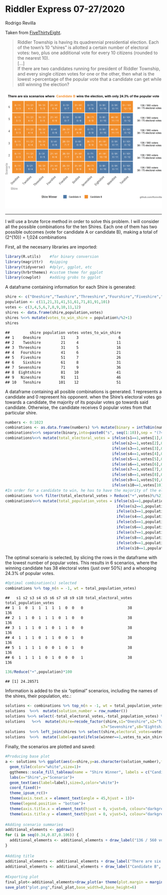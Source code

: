 Riddler Express 07-27/2020
================
Rodrigo Revilla

Taken from
[FiveThirtyEight](https://fivethirtyeight.com/features/are-you-a-pinball-wizard/).

> Riddler Township is having its quadrennial presidential election. Each
> of the town’s 10 “shires” is allotted a certain number of electoral
> votes: two, plus one additional vote for every 10 citizens (rounded to
> the nearest 10).<br/>\[…\]<br/>If there are two candidates running for
> president of Riddler Township, and every single citizen votes for one
> or the other, then what is the lowest \>percentage of the popular vote
> that a candidate can get while still winning the election?

![](plot.png)

-----

I will use a brute force method in order to solve this problem. I will
consider all the possible combinations for the ten Shires. Each one of
them has two possible outcomes (vote for candidate A or candidate B),
making a total of \(2^{10}\) = 1,024 combinations

First, all the necesarry libraries are imported:

``` r
library(R.utils)    #for binary conversion
library(magrittr)   #pipping
library(tidyverse)  #dplyr, ggplot, etc
library(hrbrthemes) #custom theme for ggplot
library(cowplot)    #adding grobs to ggplot
```

A dataframe containing information for each Shire is generated:

``` r
shire <- c("Oneshire","Twoshire","Threeshire","Fourshire","Fiveshire","Sixshire","Sevenshire","Eightshire","Nineshire","Tenshire")
population <- c(11,21,31,41,51,61,71,81,91,101)
votes <- c(3,4,5,6,7,8,9,10,11,12)
shires <- data.frame(shire,population,votes)
shires %<>% mutate(votes_to_win_shire = population%/%2+1)
shires
```

    ##         shire population votes votes_to_win_shire
    ## 1    Oneshire         11     3                  6
    ## 2    Twoshire         21     4                 11
    ## 3  Threeshire         31     5                 16
    ## 4   Fourshire         41     6                 21
    ## 5   Fiveshire         51     7                 26
    ## 6    Sixshire         61     8                 31
    ## 7  Sevenshire         71     9                 36
    ## 8  Eightshire         81    10                 41
    ## 9   Nineshire         91    11                 46
    ## 10   Tenshire        101    12                 51

A dataframe containing all posible combinations is generated. 1
represents a candidate and 0 represent his opponent. when the Shire’s
electoral votes go towards a candidate, the majority of its popular
votes go towards said candidate. Otherwise, the candidate receives 0
popular votes from that particular shire.

``` r
numbers <- 0:1023
combinations <- as.data.frame(numbers) %>% mutate(binary = intToBin(numbers),numbers=NULL)
combinations%<>% separate(binary,into=paste0("s", seq(1:10)),sep = "(?<=.)")
combinations%<>% mutate(total_electoral_votes = ifelse(s1==1,votes[1],0)+
                                                ifelse(s2==1,votes[2],0)+
                                                ifelse(s3==1,votes[3],0)+
                                                ifelse(s4==1,votes[4],0)+
                                                ifelse(s5==1,votes[5],0)+
                                                ifelse(s6==1,votes[6],0)+
                                                ifelse(s7==1,votes[7],0)+
                                                ifelse(s8==1,votes[8],0)+
                                                ifelse(s9==1,votes[9],0)+
                                                ifelse(s10==1,votes[10],0))
#In order for a candidate to win, he has to have the majority of the electoral votes:
combinations %<>% filter(total_electoral_votes > Reduce("+",votes)%/%2)
combinations%<>% mutate(total_population_votes = ifelse(s1==1,population[1]%/%2+1,0)+
                                                  ifelse(s2==1,population[2]%/%2+1,0)+
                                                  ifelse(s3==1,population[3]%/%2+1,0)+
                                                  ifelse(s4==1,population[4]%/%2+1,0)+
                                                  ifelse(s5==1,population[5]%/%2+1,0)+
                                                  ifelse(s6==1,population[6]%/%2+1,0)+
                                                  ifelse(s7==1,population[7]%/%2+1,0)+
                                                  ifelse(s8==1,population[8]%/%2+1,0)+
                                                  ifelse(s9==1,population[9]%/%2+1,0)+
                                                  ifelse(s10==1,population[10]%/%2+1,0))
```

The optimal scenario is selected, by slicing the rows in the dataframe
with the lowest number of popular votes. This results in 6 scenarios,
where the winning candidate has 38 electoral votes (just over 50%) and a
whooping 24.3% of popular votes.

``` r
#Optimal combination(s) selected
combinations %>% top_n(n = -1, wt = total_population_votes)
```

    ##   s1 s2 s3 s4 s5 s6 s7 s8 s9 s10 total_electoral_votes total_population_votes
    ## 1  1  0  1  1  1  1  1  0  0   0                    38                    136
    ## 2  1  1  0  1  1  1  0  1  0   0                    38                    136
    ## 3  1  1  1  0  1  0  1  1  0   0                    38                    136
    ## 4  1  1  1  0  1  1  0  0  1   0                    38                    136
    ## 5  1  1  1  1  0  0  1  0  1   0                    38                    136
    ## 6  1  1  1  1  0  1  0  0  0   1                    38                    136

``` r
136/Reduce("+",population)*100
```

    ## [1] 24.28571

Information is added to the six “optimal” scenarios, including the names
of the shires, their population, etc.:

``` r
solutions <- combinations %>% top_n(n = -1, wt = total_population_votes)
solutions  %<>%  mutate(solution_number = row_number())
solutions %<>% select(-total_electoral_votes,-total_population_votes) %>% gather(key="shire",value="winner",-solution_number)
solutions   %<>%  mutate(shire=recode_factor(shire,s1="Oneshire",s2="Twoshire",s3="Threeshire",s4="Fourshire",s5="Fiveshire",s6="Sixshire",
                                           s7="Sevenshire",s8="Eightshire",s9="Nineshire",s10="Tenshire"))
solutions  %<>% left_join(shires %>% select(shire,electoral_votes=votes,votes_to_win_shire,population))
solutions  %<>%  mutate(label=paste(ifelse(winner==1,votes_to_win_shire,0),"/",population,"\n",ifelse(winner==1,electoral_votes,0),"/",electoral_votes))
```

Finally, the scenarios are plotted and saved:

``` r
#Producing base plot
a <- solutions %>% ggplot(aes(x=shire,y=as.character(solution_number),fill=winner))+
  geom_tile(color="white",size=1)+
  ggthemes::scale_fill_tableau(name = "Shire Winner", labels = c("Candidate A", "Candidate B"))+
  labs(x="Shire",y="Scenario")+
  geom_text(aes(label=label),size=3,color="white")+
  coord_fixed()+
  theme_ipsum_rc()+
  theme(axis.text.x = element_text(angle = 45,hjust = 1))+
  theme(legend.position = "bottom")+
  theme(axis.title.x = element_text(hjust = 0, vjust=0, colour="darkgrey",size=12,face="bold"))+
  theme(axis.title.y = element_text(hjust = 0, vjust=3, colour="darkgrey",size=12,face="bold"))

#Adding scenario summaries
additional_elements <- ggdraw()
for (i in seq(0.34,0.87,0.106)) {
  additional_elements <- additional_elements + draw_label("136 / 560 voters\n38 / 75 electoral votes", x = 0.92, y = i,colour = "black",size=9)
}

#Adding title
additional_elements <- additional_elements + draw_label("There are six scenarios where                        wins the election, with only 24.3% of the popular vote", x = 0.5, y = 0.96,colour = "black",fontface="bold",size=12)
additional_elements <- additional_elements + draw_label("Candidate B", x = 0.3878, y = 0.96,colour = "#F28E2B",fontface="bold",size=12)

#Exporting plot
final_plot<-additional_elements+draw_plot(a+ theme(plot.margin = margin(t = 0, r = 1.4, b = 0, l = 0, unit = "in")))
save_plot("plot.png",final_plot,base_width=8,base_height=6)
```
